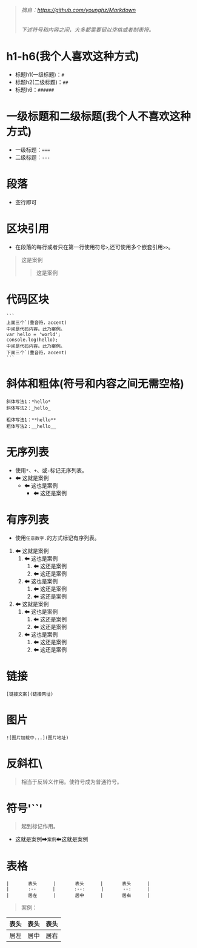 > ###### 摘自：https://github.com/younghz/Markdown
> ###### 下述符号和内容之间，大多都需要留以空格或者制表符。

# h1-h6(我个人喜欢这种方式)
* 标题h1(一级标题)：`#`
* 标题h2(二级标题)：`##`
* 标题h6：`######`

# 一级标题和二级标题(我个人不喜欢这种方式)
* 一级标题：`===`
* 二级标题：`---`

# 段落
* 空行即可

# 区块引用
* 在段落的每行或者只在第一行使用符号`>`,还可使用多个嵌套引用`>>`。
> 这是案例
>> 这是案例

# 代码区块
````
```
上面三个`(重音符，accent)
中间是代码内容。此乃案例。
var hello = 'world';
console.log(hello);
中间是代码内容。此乃案例。
下面三个`(重音符，accent)
```
````

# 斜体和粗体(符号和内容之间无需空格)
```
斜体写法1：*hello*
斜体写法2：_hello_

粗体写法1：**hello**
粗体写法2：__hello__
```

# 无序列表
* 使用`*`、`+`、或`-`标记无序列表。
* ⬅ 这就是案例
    - ⬅ 这也是案例
        - ⬅ 这还是案例

# 有序列表
* 使用`任意数字.`的方式标记有序列表。
1. ⬅ 这就是案例
    1. ⬅ 这也是案例
        1. ⬅ 这还是案例
        1. ⬅ 这还是案例
    1. ⬅ 这也是案例
        1. ⬅ 这还是案例
        1. ⬅ 这还是案例
1. ⬅ 这就是案例
    1. ⬅ 这也是案例
        1. ⬅ 这还是案例
        1. ⬅ 这还是案例
    1. ⬅ 这也是案例
        1. ⬅ 这还是案例
        1. ⬅ 这还是案例

# 链接
```
[链接文案](链接网址)
```

# 图片
```
![图片加载中...](图片地址)
```

# 反斜杠\
> 相当于反转义作用。使符号成为普通符号。

# 符号'``'
> 起到标记作用。
* 这就是案例➡`案例`⬅这就是案例

# 表格
```
|       表头      |       表头      |       表头      |
|       :--      |       :--:      |       --:      |
|       居左      |       居中      |       居右      |
```

> 案例：

|       表头      |       表头      |       表头      |
|       :--      |       :--:      |       --:      |
|       居左      |       居中      |       居右      |
